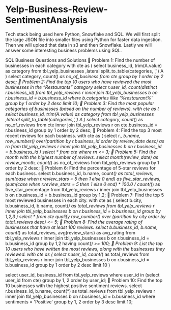 # Yelp-Business-Review-SentimentAnalysis

Tech stack being used here Python, Snowflake and SQL. We will first split the large JSON file into smaller files using Python for faster data ingestion. Then we will upload that data in s3 and then Snowflake. Lastly we will answer some interesting business problems using SQL.

SQL Business Questions and Solutions
📌 Problem 1: Find the number of businesses in each category
with cte as (
    select business_id, trim(A.value) as category
    from tbl_yelp_businesses
    ,lateral split_to_table(categories, ',') A
)
select category, count(*) as no_of_business
from cte
group by 1
order by 2 desc;
📌 Problem 2: Find the top 10 users who have reviewed the most businesses in the “Restaurants” category
select r.user_id, count(distinct r.business_id)
from tbl_yelp_reviews r
inner join tbl_yelp_businesses b on r.business_id = b.business_id
where b.categories ilike '%restaurant%'
group by 1
order by 2 desc
limit 10;
📌 Problem 3: Find the most popular categories of businesses (based on the number of reviews).
with cte as (
    select business_id, trim(A.value) as category
    from tbl_yelp_businesses
    ,lateral split_to_table(categories,',') A
)
select category, count(*) as no_of_reviews
from cte
inner join tbl_yelp_reviews r on cte.business_id = r.business_id
group by 1
order by 2 desc;
📌 Problem 4: Find the top 3 most recent reviews for each business.
with cte as (
    select r.*, b.name,
           row_number() over(partition by r.business_id order by review_date desc) as rn
    from tbl_yelp_reviews r
    inner join tbl_yelp_businesses b on r.business_id = b.business_id
)
select * from cte
where rn <= 3;
📌 Problem 5: Find the month with the highest number of reviews.
select month(review_date) as review_month, count(*) as no_of_reviews
from tbl_yelp_reviews
group by 1
order by 2 desc;
📌 Problem 6: Find the percentage of 5-star reviews for each business.
select 
    b.business_id,
    b.name, 
    count(*) as total_reviews,
    sum(case when r.review_stars = 5 then 1 else 0 end) as five_star_reviews,
    (sum(case when r.review_stars = 5 then 1 else 0 end) * 100.0 / count(*)) as five_star_percentage
from tbl_yelp_reviews r
inner join tbl_yelp_businesses b 
    on r.business_id = b.business_id
group by 1,2;
📌 Problem 7: Find the top 5 most reviewed businesses in each city.
with cte as (
    select 
        b.city, 
        b.business_id, 
        b.name, 
        count(*) as total_reviews
    from tbl_yelp_reviews r
    inner join tbl_yelp_businesses b 
        on r.business_id = b.business_id
    group by 1,2,3
)
select * 
from cte
qualify row_number() over (partition by city order by total_reviews desc) <= 5;
📌 Problem 8: Find the average rating of businesses that have at least 100 reviews.
select 
    b.business_id, 
    b.name, 
    count(*) as total_reviews, 
    avg(review_stars) as avg_rating
from tbl_yelp_reviews r
inner join tbl_yelp_businesses b 
    on r.business_id = b.business_id
group by 1,2
having count(*) >= 100;
📌 Problem 9: List the top 10 users who have written the most reviews, along with the businesses they reviewed.
with cte as (
    select r.user_id, count(*) as total_reviews
    from tbl_yelp_reviews r
    inner join tbl_yelp_businesses b on r.business_id = b.business_id
    group by 1
    order by 2 desc
    limit 10
)

select user_id, business_id
from tbl_yelp_reviews
where user_id in (select user_id from cte)
group by 1, 2
order by user_id;
📌 Problem 10: Find the top 10 businesses with the highest positive sentiment reviews.
select r.business_id, b.name, count(*) as total_reviews
from tbl_yelp_reviews r
inner join tbl_yelp_businesses b on r.business_id = b.business_id
where sentiments = 'Positive'
group by 1, 2
order by 3 desc
limit 10;
